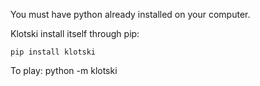 You must have python already installed on your computer.

Klotski install itself through pip:

    pip install klotski
    
To play:
    python -m klotski


